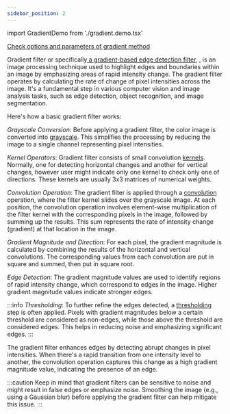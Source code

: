 ```yaml
---
sidebar_position: 2
---
```


import GradientDemo from './gradient.demo.tsx'

[Check options and parameters of gradient method](https://image-js.github.io/image-js-typescript/functions/gradientFilter.html 'link on github.io')

Gradient filter or specifically[ a gradient-based edge detection filter](https://en.wikipedia.org/wiki/Graduated_neutral-density_filter 'Wikipedia link on gradient filter'), , is an image processing technique used to highlight edges and boundaries within an image by emphasizing areas of rapid intensity change. The gradient filter operates by calculating the rate of change of pixel intensities across the image. It's a fundamental step in various computer vision and image analysis tasks, such as edge detection, object recognition, and image segmentation.

<GradientDemo />

Here's how a basic gradient filter works:

_Grayscale Conversion_: Before applying a gradient filter, the color image is converted into [grayscale](Grayscale.md 'link to grayscale filter'). This simplifies the processing by reducing the image to a single channel representing pixel intensities.

_Kernel Operators_: Gradient filter consists of small convolution [kernels](../../Glossary.md#kernel 'glossary link on kernel'). Normally, one for detecting horizontal changes and another for vertical changes, however user might indicate only one kernel to check only one of directions. These kernels are usually 3x3 matrices of numerical weights.

_Convolution Operation_: The gradient filter is applied through a [convolution](../../Glossary.md#convolution 'glossary link on convolution') operation, where the filter kernel slides over the grayscale image. At each position, the convolution operation involves element-wise multiplication of the filter kernel with the corresponding pixels in the image, followed by summing up the results. This sum represents the rate of intensity change (gradient) at that location in the image.

_Gradient Magnitude and Direction_: For each pixel, the gradient magnitude is calculated by combining the results of the horizontal and vertical convolutions. The corresponding values from each convolution are put in square and summed, then put in square root.

_Edge Detection_: The gradient magnitude values are used to identify regions of rapid intensity change, which correspond to edges in the image. Higher gradient magnitude values indicate stronger edges.

:::info
_Thresholding_: To further refine the edges detected, a [thresholding](../Operations/Threshold.md 'internal link on threshold filter') step is often applied. Pixels with gradient magnitudes below a certain threshold are considered as non-edges, while those above the threshold are considered edges. This helps in reducing noise and emphasizing significant edges.
:::

The gradient filter enhances edges by detecting abrupt changes in pixel intensities. When there's a rapid transition from one intensity level to another, the convolution operation captures this change as a high gradient magnitude value, indicating the presence of an edge.

:::caution
Keep in mind that gradient filters can be sensitive to noise and might result in false edges or emphasize noise. Smoothing the image (e.g., using a Gaussian blur) before applying the gradient filter can help mitigate this issue.
:::
